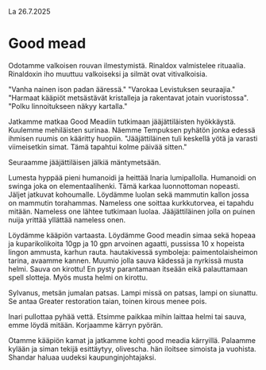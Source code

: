 La 26.7.2025

# Good mead

Odotamme valkoisen rouvan ilmestymistä. Rinaldox valmistelee rituaalia. Rinaldoxin iho muuttuu valkoiseksi ja silmät ovat vitivalkoisia.

"Vanha nainen ison padan ääressä." "Varokaa Levistuksen seuraajia." "Harmaat kääpiöt metsästävät kristalleja ja rakentavat jotain vuoristossa". "Polku linnoitukseen näkyy kartalla." 

Jatkamme matkaa Good Meadiin tutkimaan jääjättiläisten hyökkäystä. Kuulemme mehiläisten surinaa. Näemme Tempuksen pyhätön jonka edessä ihmisen ruumis on kääritty huopiin. "Jääjättiläinen tuli keskellä yötä ja varasti viimeisetkin simat. Tämä tapahtui kolme päivää sitten."

Seuraamme jääjättiläisen jälkiä mäntymetsään.

Lumesta hyppää pieni humanoidi ja heittää Inaria lumipallolla. Humanoidi on swinga joka on elementaalihenki. Tämä karkaa luonnottoman nopeasti. Jäljet jatkuvat kohoumalle. Löydämme luolan sekä mammutin kallon jossa on mammutin torahammas. Nameless one soittaa kurkkutorvea, ei tapahdu mitään. Nameless one lähtee tutkimaan luolaa. Jääjättiläinen jolla on puinen nuija yrittää yllättää nameless onen. 

Löydämme kääpiön vartaasta. Löydämme Good meadin simaa sekä hopeaa ja kuparikolikoita 10gp ja 10 gpn arvoinen agaatti, pussissa 10 x hopeista lingon ammusta, karhun rauta. hautakivessä symboleja: paimentolaisheimon tarina, avaamme kannen.  Muumio jolla sauva kädessä ja nyrkissä musta helmi. Sauva on kirottu! En pysty parantamaan itseään eikä palauttamaan spell slotteja. Myös musta helmi on kirottu.

Sylvanus, metsän jumalan patsas. Lampi missä on patsas, lampi on siunattu. Se antaa Greater restoration taian, toinen kirous menee pois. 

Inari pullottaa pyhää vettä. Etsimme paikkaa mihin laittaa helmi tai sauva, emme löydä mitään. Korjaamme kärryn pyörän.

Otamme kääpiön kamat ja jatkamme kohti good meadia kärryillä. Palaamme kylään ja siman tekijä esittäytyy, olivescha. hän iloitsee simoista ja vuohista. Shandar haluaa uudeksi kaupunginjohtajaksi. 